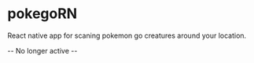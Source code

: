 # pokegoRN
React native app for scaning pokemon go creatures around your location.

-- No longer active --
